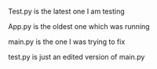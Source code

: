 Test.py is the latest one I am testing

App.py is the oldest one which was running

main.py is the one I was trying to fix

test.py is just an edited version of main.py
